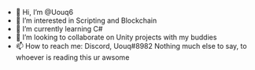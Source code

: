 - 👋 Hi, I’m @Uouq6
- 👀 I’m interested in Scripting and Blockchain
- 🌱 I’m currently learning C#
- 💞️ I’m looking to collaborate on Unity projects with my buddies
- 📫 How to reach me: Discord, Uouq#8982
Nothing much else to say, to whoever is reading this ur awsome
